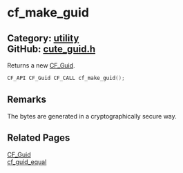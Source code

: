 [](../header.md ':include')

# cf_make_guid

Category: [utility](/api_reference?id=utility)  
GitHub: [cute_guid.h](https://github.com/RandyGaul/cute_framework/blob/master/include/cute_guid.h)  
---

Returns a new [CF_Guid](/utility/cf_guid.md).

```cpp
CF_API CF_Guid CF_CALL cf_make_guid();
```

## Remarks

The bytes are generated in a cryptographically secure way.

## Related Pages

[CF_Guid](/utility/cf_guid.md)  
[cf_guid_equal](/utility/cf_guid_equal.md)  
